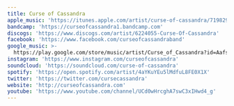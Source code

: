 ```yaml
---
title: Curse of Cassandra
apple_music: 'https://itunes.apple.com/artist/curse-of-cassandra/719829937'
bandcamp: 'https://curseofcassandra1.bandcamp.com'
discogs: 'https://www.discogs.com/artist/6224055-Curse-Of-Cassandra'
facebook: 'https://www.facebook.com/curseofcassandraband'
google_music: >-
  https://play.google.com/store/music/artist/Curse_of_Cassandra?id=Aafspc4yqsh6ub5fkpweqneiatq
instagram: 'https://www.instagram.com/curseofcassandra'
soundcloud: 'https://soundcloud.com/curse-of-cassandra'
spotify: 'https://open.spotify.com/artist/4aYKuYEu5lMdfuL8FE0X1X'
twitter: 'https://twitter.com/cursecassandra'
website: 'http://curseofcassandra.com'
youtube: 'https://www.youtube.com/channel/UCd0wHrcghA7swC3xIHwd4_g'
---
```

